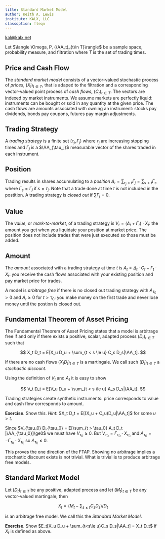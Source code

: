 ```yaml
---
title: Standard Market Model
author: Keith A. Lewis
institute: KALX, LLC
classoption: fleqn
---
```

<div id="kalx"><a href="mailto:kal@kalx.net">kal@kalx.net</a></div>

Let $\langle \Omega, P, (\AA_t)_{t\in T}\rangle$ be a sample
space, probability measure, and filtration where $T$ is the set of
trading times.

## Price and Cash Flow

The _standard market model_ consists of a vector-valued stochastic process
of _prices_, $(X_t)_{t\in T}$, that is adaped to the filtration and a
corresponding vector-valued point process of _cash flows_, $(C_t)_{t\in
T}$.  The vectors are indexed by market instruments.
We assume markets are perfectly liquid: instruments
can be bought or sold in any quantity at the given price. The cash flows
are amounts associated with owning an instrument: stocks pay dividends,
bonds pay coupons, futures pay margin adjustments.

## Trading Strategy

A _trading strategy_ is a finite set $(\tau_j, \Gamma_j)$ where
$\tau_j$ are increasing stopping times and $\Gamma_j$ is a
$\AA_{\tau_j}$ measurable vector of the shares traded in each
instrument.

## Position

Trading results in shares accumulating to a _position_ $\Delta_t =
\sum_{\tau_j < t} \Gamma_j = \sum_{s < t} \Gamma_s$ where $\Gamma_s
= \Gamma_j$ if $s = \tau_j$.  Note that a trade done at time $t$ is
not included in the postition.  A trading strategy is _closed out_
if $\sum\Gamma_j = 0$.

## Value

The _value_, or _mark-to-market_, of a trading strategy is
$V_t = (\Delta_t + \Gamma_t)\cdot X_t$: the amount you get
when you liquidate your position at market price.
The position does not include trades that were just executed so those must be added.

## Amount

The _amount_ associated with a trading strategy at time $t$ is
$A_t = \Delta_t\cdot C_t - \Gamma_t\cdot X_t$: you receive the
cash flows associated with your existing position and 
pay market price for trades.

A model is _arbitrage free_ if there is no closed out trading strategy with
$A_{\tau_0} > 0$ and $A_t\ge0$ for $t > \tau_0$: you make money on the
first trade and never lose money until the postion is closed out.

## Fundamental Theorem of Asset Pricing

The Fundamental Theorem of Asset Pricing states that a model is
arbitrage free if and only if there exists a positive, scalar,
adapted process $(D_t)_{t\in T}$ such that

$$
	X_t D_t = E[X_u D_u + \sum_{t < s \le u} C_s D_s|\AA_t].
$$

If there are no cash flows $(X_t D_t)_{t\in T}$ is a martingale.
We call such $(D_t)_{t\in T}$ a _stochastic discount_.

Using the definition of $V_t$ and $A_t$ it is easy to show

$$
	V_t D_t = E[V_u D_u + \sum_{t < s \le u} A_s D_s|\AA_t].
$$

Trading strategies create synthetic instruments: price
corresponds to value and cash flow corresponds to amount.

**Exercise**. Show this. _Hint_: $X_t D_t = E[(X_u + C_u)D_u|\AA_t]$
for some $u > t$.

Since $V_{\tau_0} D_{\tau_0} = E[\sum_{t > \tau_0} A_t D_t
|\AA_{\tau_0}]\ge0$ we must have $V_{\tau_0}\ge0$. But $V_{\tau_0} =
\Gamma_{\tau_0}\cdot X_{\tau_0}$ and $A_{\tau_0} = -\Gamma_{\tau_0}\cdot
X_{\tau_0}$ so $A_{\tau_0}\le0$.

This proves the one direction of the FTAP. Showing no arbitrage implies
a stochastic discount exists is not trivial. What is trivial is to produce
arbitrage free models.

## Standard Market Model

Let $(D_t)_{t\in T}$ be any positive, adapted process and let
$(M_t)_{t\in T}$ be any vector-valued martingale, then

$$
	X_t = (M_t - \sum_{s\le t} C_s D_s)/D_t
$$

is an arbitrage free model. We call this the _Standard Market Model_.

**Exercise**. Show $E_t[X_u D_u + \sum_{t<s\le u}C_s D_s|\AA_t] = X_t D_t$
if $X_t$ is defined as above.

